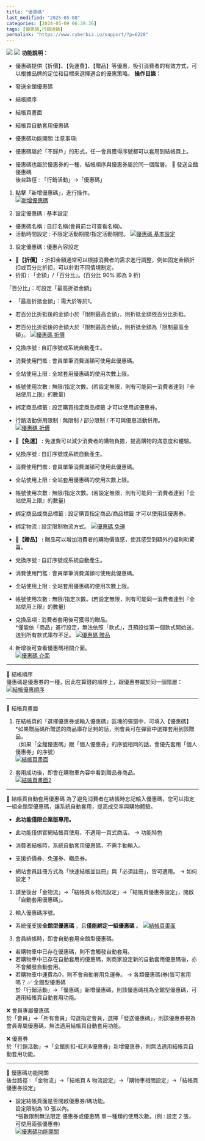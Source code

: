 ```yaml
---
title: "優惠碼"
last_modified: "2025-05-08"
categories: [2024-05-09 06:39:36]
tags: [優惠碼,行銷活動]
permalink: "https://www.cyberbiz.io/support/?p=6228"
---
```


![](https://www.cyberbiz.io/support/wp-content/uploads/適用站別.png)
[![](https://www.cyberbiz.io/support/wp-content/uploads/台灣站.png)](https://www.cyberbiz.io/support/?page_id=2490)
**功能說明：**  

* 優惠碼提供【折價】、【免運費】、【贈品】等優惠，吸引消費者的有效方式，可以根據品牌的定位和目標來選擇適合的優惠策略。
**操作目錄：**

* 發送全館優惠碼
* 結帳順序
* 結帳頁畫面
* 結帳頁自動套用優惠碼
* 優惠碼功能開關
注意事項:  

* 優惠碼屬於「不歸戶」的形式，任一會員獲得序號都可以套用到結帳頁上。
* 優惠碼也屬於優惠券的一種，結帳順序與優惠券屬於同一個階層。
📌 發送全館優惠碼  
後台路徑 : 「行銷活動」→「優惠碼」  


1. 點擊「新增優惠碼」，進行操作。  
[![新增優惠碼](https://www.cyberbiz.io/support/wp-content/uploads/行銷活動-優惠碼01.png)](https://www.cyberbiz.io/support/wp-content/uploads/行銷活動-優惠碼01.png)



2. 設定優惠碼 : 基本設定  

* 優惠碼名稱 : 自訂名稱(會員前台可查看名稱)。
* 活動時間設定 : 不限定活動期間/指定活動期間。
[![優惠碼 基本設定](https://www.cyberbiz.io/support/wp-content/uploads/行銷活動-優惠碼02.png)](https://www.cyberbiz.io/support/wp-content/uploads/行銷活動-優惠碼02.png)



3. 設定優惠碼 : 優惠內容設定  


* 📍**【折價】 :** 折扣金額通常可以根據消費者的需求進行調整，例如固定金額折扣或百分比折扣，可以針對不同情境制定。 
* 折扣 : 「金額」/「百分比」。(百分比 90% 即為 9 折)   

「百分比」：可設定「最高折抵金額」  

* 「最高折抵金額」：需大於等於1。
* 若百分比折抵後的金額小於「限制最高金額」，則折抵金額依百分比折抵。
* 若百分比折抵後的金額大於「限制最高金額」，則折抵金額為「限制最高金額」。
[![優惠碼 折價](https://www.cyberbiz.io/support/wp-content/uploads/行銷活動-優惠碼15.png)](https://www.cyberbiz.io/support/wp-content/uploads/行銷活動-優惠碼15.png)

* 兌換序號 : 自訂序號或系統自動產生。
* 消費使用門檻 : 會員單筆消費滿額可使用此優惠碼。
* 全站使用上限 : 全站套用優惠碼的使用次數上限。
* 帳號使用次數 : 無限/指定次數。(若設定無限，則有可能同一消費者達到『全站使用上限』的數量)
* 綁定商品標籤 : 設定購買指定商品標籤 才可以使用該優惠券。
* 行銷活動併用限制 : 無限制 / 部分限制 / 不可與優惠活動併用。
[![優惠碼 折價](https://www.cyberbiz.io/support/wp-content/uploads/行銷活動-優惠碼03.png)](https://www.cyberbiz.io/support/wp-content/uploads/行銷活動-優惠碼03.png)

* 📍**【免運】 :** 免運費可以減少消費者的購物負擔，提高購物的滿意度和體驗。 
* 兌換序號 : 自訂序號或系統自動產生。
* 消費使用門檻 : 會員單筆消費滿額可使用此優惠碼。
* 全站使用上限 : 全站套用優惠碼的使用次數上限。
* 帳號使用次數 : 無限/指定次數。(若設定無限，則有可能同一消費者達到『全站使用上限』的數量)
* 綁定商品或商品標籤 : 設定購買指定商品/商品標籤 才可以使用該優惠券。
* 綁定物流 : 設定限制物流方式。
[![優惠碼 免運](https://www.cyberbiz.io/support/wp-content/uploads/行銷活動-優惠碼04.png)](https://www.cyberbiz.io/support/wp-content/uploads/行銷活動-優惠碼04.png)

* 📍**【贈品】 :** 贈品可以增加消費者的購物價值感，使其感受到額外的福利和驚喜。 
* 兌換序號 : 自訂序號或系統自動產生。
* 消費使用門檻 : 會員單筆消費滿額可使用此優惠碼。
* 全站使用上限 : 全站套用優惠碼的使用次數上限。
* 帳號使用次數 : 無限/指定次數。(若設定無限，則有可能同一消費者達到『全站使用上限』的數量)
* 兌換品項 : 消費者套用後可獲得的贈品。  
*僅能依「商品」進行設定，無法依照「款式」，且預設從第一個款式開始送，送到所有款式庫存不足。
[![優惠碼 贈品](https://www.cyberbiz.io/support/wp-content/uploads/行銷活動-優惠碼05.png)](https://www.cyberbiz.io/support/wp-content/uploads/行銷活動-優惠碼05.png)



4. 新增後可查看優惠碼相關介面。  
[![優惠碼 介面](https://www.cyberbiz.io/support/wp-content/uploads/行銷活動-優惠碼06.png)](https://www.cyberbiz.io/support/wp-content/uploads/行銷活動-優惠碼06.png)

* * *

📌 結帳順序  
優惠碼是優惠券的一種，因此在算錢的順序上，跟優惠券屬於同一個階層：  
[![結帳優惠順序](https://www.cyberbiz.io/support/wp-content/uploads/2021/12/TOP02.png)](https://www.cyberbiz.io/support/wp-content/uploads/2021/12/TOP02.png)

* * *

📌 結帳頁畫面  

1. 在結帳頁的「選擇優惠券或輸入優惠碼」區塊的彈窗中，可填入【優惠碼】  
*如果贈品碼所贈送的商品庫存足夠的話，則會員可在彈窗中選擇套用到該贈品。  
（如果「全館優惠碼」跟「個人優惠券」的序號相同的話，會優先套用「個人優惠券」的序號）  
[![結帳頁畫面](https://www.cyberbiz.io/support/wp-content/uploads/行銷活動-優惠碼08.png)](https://www.cyberbiz.io/support/wp-content/uploads/行銷活動-優惠碼08.png)



2. 套用成功後，即會在購物車內容中看到贈品券商品。  
[![結帳頁畫面2](https://www.cyberbiz.io/support/wp-content/uploads/行銷活動-優惠碼09.png)](https://www.cyberbiz.io/support/wp-content/uploads/行銷活動-優惠碼09.png)



* * *

📌 結帳頁自動套用優惠碼 為了避免消費者在結帳時忘記輸入優惠碼，您可以指定一組全館型優惠碼，讓系統自動套用，提高成交率與購物體驗。  

* **此功能僅限企業版專用。**
* 此功能僅供官網結帳頁使用，不適用一頁式商店。
→ 功能特色

* 消費者結帳時，系統自動套用優惠碼，不需手動輸入。
* 支援折價券、免運券、贈品券。
* 網站會員註冊方式為「快速結帳並註冊」與「必須註冊」，皆可適用。
→ 如何設定？

1. 請至後台「金物流」→「結帳頁＆物流設定」→「結帳頁優惠券設定」，開啟「自動套用優惠碼」。


2. 輸入優惠碼序號。  

* 系統僅支援**全館型優惠碼** ，且**僅能綁定一組優惠碼** 。
[![結帳頁畫面](https://www.cyberbiz.io/support/wp-content/uploads/行銷活動-優惠碼16.png)](https://www.cyberbiz.io/support/wp-content/uploads/行銷活動-優惠碼16.png)

3. 會員結帳時，即會自動套用全館型優惠碼。 
* 若購物車中已存在優惠碼，則不會觸發自動套用。
* 若購物車中已存在自動套用的優惠碼，則商家設定新的自動套用優惠碼後，亦不會觸發自動套用。
* 若購物車中運費為0，則不會自動套用免運券。
→ 各類優惠碼(券)皆可套用嗎？ ✅ 全館型優惠碼  
於「行銷活動」→「優惠碼」新增優惠碼，則該優惠碼視為全館型優惠碼，可適用結帳頁自動套用功能。  

❌ 會員專屬優惠碼  
於「會員」→「所有會員」勾選指定會員，選擇「發送優惠碼」，則該優惠券視為會員專屬優惠碼，無法適用結帳頁自動套用功能。  

❌ 優惠券  
於「行銷活動」→「全館折扣-紅利&優惠券」新增優惠券，則無法適用結帳頁自動套用功能。  

* * *

📌 優惠碼功能開關  
後台路徑 :  「金物流」→「結帳頁 & 物流設定」→「購物車相關設定」→「結帳頁優惠券設定」  


* 設定結帳頁面是否開啟優惠券/碼功能。  
設定限制為 10 張以內。  
*張數限制無法限定 優惠券或優惠碼 單一種類的使用次數。(例 : 設定 2 張，可使用兩張優惠券)  
[![優惠碼功能開關](https://www.cyberbiz.io/support/wp-content/uploads/行銷活動-優惠碼13.png)](https://www.cyberbiz.io/support/wp-content/uploads/行銷活動-優惠碼13.png)



